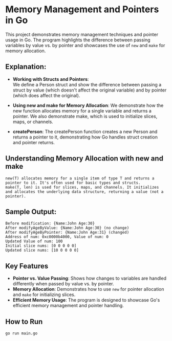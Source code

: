 # Memory Management and Pointers in Go

This project demonstrates memory management techniques and pointer usage in Go. The program highlights the difference between passing variables by value vs. by pointer and showcases the use of `new` and `make` for memory allocation.
## Explanation:


- **Working with Structs and Pointers**:  
        We define a Person struct and show the difference between passing a struct by value (which doesn't affect the original variable) and by pointer (which does affect the original).

- **Using new and make for Memory Allocation**: 
        We demonstrate how the new function allocates memory for a single variable and returns a pointer.
        We also demonstrate make, which is used to initialize slices, maps, or channels.

- **createPerson**: 
        The createPerson function creates a new Person and returns a pointer to it, demonstrating how Go handles struct creation and pointer returns.

## Understanding Memory Allocation with new and make

    new(T) allocates memory for a single item of type T and returns a pointer to it. It's often used for basic types and structs.
    make(T, len) is used for slices, maps, and channels. It initializes and allocates the underlying data structure, returning a value (not a pointer).

## Sample Output:

    Before modification: {Name:John Age:30}
    After modifyAgeByValue: {Name:John Age:30} (no change)
    After modifyAgeByPointer: {Name:John Age:31} (changed)
    Address of num: 0xc0000b4000, Value of num: 0
    Updated Value of num: 100
    Initial slice nums: [0 0 0 0 0]
    Updated slice nums: [10 0 0 0 0]

## Key Features
- **Pointer vs. Value Passing**: Shows how changes to variables are handled differently when passed by value vs. by pointer.
- **Memory Allocation**: Demonstrates how to use `new` for pointer allocation and `make` for initializing slices.
- **Efficient Memory Usage**: The program is designed to showcase Go's efficient memory management and pointer handling.

## How to Run

```bash
go run main.go
```